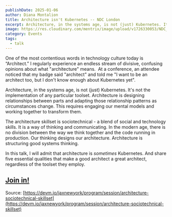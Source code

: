 ```yaml
---
publishDate: 2025-01-06
author: Diana Montalion
title: Architecture isn't Kubernetes -- NDC London
excerpt: Architecture, in the systems age, is not (just) Kubernetes. It is is designing relationships between parts (people and tech parts) then adapting those relationship patterns as circumstances change.
image: https://res.cloudinary.com/mentrix/image/upload/v1726330053/NDC_London_g5o89a.png
category: Events
tags:
  - talk
---
```


One of the most contentious words in technology culture today is “Architect.” I regularly experience an endless stream of divisive, confusing opinions about what "architecture" means.  At a conference, an attendee noticed that my badge said "architect" and told me "I want to be an architect too, but I don't know enough about Kubernetes yet".

Architecture, in the systems age, is not (just) Kubernetes. It's not the implementation of any particular toolset. Architecture is designing relationships between parts and adapting those relationship patterns as circumstances change. This requires engaging our mental models and working together to transform them.

The architecture skillset is sociotechnical - a blend of social and technology skills. It is a way of thinking and communicating. In the modern age, there is no division between the way we think together and the code running in production. Our thinking designs our architecture. Architecture is structuring good systems thinking.

In this talk, I will admit that architecture is _sometimes_ Kubernetes. And share five essential qualities that make a good architect a great architect, regardless of the toolset they employ.

## [Join in!](https://devm.io/jaxnewyork/tickets/)

Source: [https://devm.io/jaxnewyork/program/session/architecture-sociotechnical-skillset](https://devm.io/jaxnewyork/program/session/architecture-sociotechnical-skillset)

